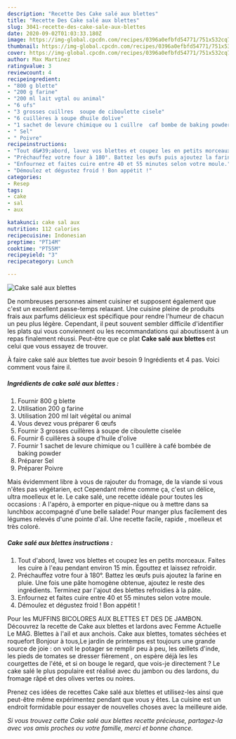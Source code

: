 ```yaml
---
description: "Recette Des Cake salé aux blettes"
title: "Recette Des Cake salé aux blettes"
slug: 3041-recette-des-cake-sale-aux-blettes
date: 2020-09-02T01:03:33.180Z
image: https://img-global.cpcdn.com/recipes/0396a0efbfd54771/751x532cq70/cake-sale-aux-blettes-photo-principale-de-la-recette.jpg
thumbnail: https://img-global.cpcdn.com/recipes/0396a0efbfd54771/751x532cq70/cake-sale-aux-blettes-photo-principale-de-la-recette.jpg
cover: https://img-global.cpcdn.com/recipes/0396a0efbfd54771/751x532cq70/cake-sale-aux-blettes-photo-principale-de-la-recette.jpg
author: Max Martinez
ratingvalue: 3
reviewcount: 4
recipeingredient:
- "800 g blette"
- "200 g farine"
- "200 ml lait vgtal ou animal"
- "6 ufs"
- "3 grosses cuillres  soupe de ciboulette cisele"
- "6 cuillères à soupe dhuile dolive"
- "1 sachet de levure chimique ou 1 cuillre  caf bombe de baking powder"
- " Sel"
- " Poivre"
recipeinstructions:
- "Tout d&#39;abord, lavez vos blettes et coupez les en petits morceaux. Faites les cuire à l&#39;eau pendant environ 15 min. Égouttez et laissez refroidir."
- "Préchauffez votre four à 180°. Battez les œufs puis ajoutez la farine en pluie. Une fois une pâte homogène obtenue, ajoutez le reste des ingrédients. Terminez par l&#39;ajout des blettes refroidies à la pâte."
- "Enfournez et faites cuire entre 40 et 55 minutes selon votre moule."
- "Démoulez et dégustez froid ! Bon appétit !"
categories:
- Resep
tags:
- cake
- sal
- aux

katakunci: cake sal aux 
nutrition: 112 calories
recipecuisine: Indonesian
preptime: "PT14M"
cooktime: "PT55M"
recipeyield: "3"
recipecategory: Lunch

---
```



![Cake salé aux blettes](https://img-global.cpcdn.com/recipes/0396a0efbfd54771/751x532cq70/cake-sale-aux-blettes-photo-principale-de-la-recette.jpg)

De nombreuses personnes aiment cuisiner et supposent également que c'est un excellent passe-temps relaxant. Une cuisine pleine de produits frais aux parfums délicieux est spécifique pour rendre l'humeur de chacun un peu plus légère. Cependant, il peut souvent sembler difficile d'identifier les plats qui vous conviennent ou les recommandations qui aboutissent à un repas finalement réussi. Peut-être que ce plat <strong> Cake salé aux blettes </strong> est celui que vous essayez de trouver.

<!--inarticleads1-->

À faire cake salé aux blettes tue avoir besoin 9 Ingrédients et 4 pas. Voici comment vous faire il.

##### Ingrédients de cake salé aux blettes :

1. Fournir 800 g blette
1. Utilisation 200 g farine
1. Utilisation 200 ml lait végétal ou animal
1. Vous devez vous préparer 6 œufs
1. Fournir 3 grosses cuillères à soupe de ciboulette ciselée
1. Fournir 6 cuillères à soupe d&#39;huile d&#39;olive
1. Fournir 1 sachet de levure chimique ou 1 cuillère à café bombée de baking powder
1. Préparer  Sel
1. Préparer  Poivre


Mais évidemment libre à vous de rajouter du fromage, de la viande si vous n&#39;êtes pas végétarien, ect Cependant même comme ça, c&#39;est un délice, ultra moelleux et le. Le cake salé, une recette idéale pour toutes les occasions : A l&#39;apéro, à emporter en pique-nique ou à mettre dans sa lunchbox accompagné d&#39;une belle salade! Pour manger plus facilement des légumes relevés d&#39;une pointe d&#39;ail. Une recette facile, rapide , moelleux et très coloré. 

<!--inarticleads2-->

##### Cake salé aux blettes instructions :

1. Tout d&#39;abord, lavez vos blettes et coupez les en petits morceaux. Faites les cuire à l&#39;eau pendant environ 15 min. Égouttez et laissez refroidir.
1. Préchauffez votre four à 180°. Battez les œufs puis ajoutez la farine en pluie. Une fois une pâte homogène obtenue, ajoutez le reste des ingrédients. Terminez par l&#39;ajout des blettes refroidies à la pâte.
1. Enfournez et faites cuire entre 40 et 55 minutes selon votre moule.
1. Démoulez et dégustez froid ! Bon appétit !


Pour les MUFFINS BICOLORES AUX BLETTES ET DES DE JAMBON. Découvrez la recette de Cake aux blettes et lardons avec Femme Actuelle Le MAG. Blettes à l&#39;ail et aux anchois. Cake aux blettes, tomates séchées et roquefort Bonjour à tous,Le jardin de printemps est toujours une grande source de joie : on voit le potager se remplir peu à peu, les œillets d&#39;inde, les pieds de tomates se dresser fièrement , on espère déjà les les courgettes de l&#39;été, et si on bouge le regard, que vois-je directement ? Le cake salé le plus populaire est réalisé avec du jambon ou des lardons, du fromage râpé et des olives vertes ou noires. 

<!--inarticleads1-->

<p>
Prenez ces idées de recettes Cake salé aux blettes et utilisez-les ainsi que peut-être même expérimentez pendant que vous y êtes. La cuisine est un endroit formidable pour essayer de nouvelles choses avec la meilleure aide.
</p>

<p>
<i>Si vous trouvez cette Cake salé aux blettes recette précieuse, partagez-la avec vos amis proches ou votre famille, merci et bonne chance.</i>
</p>
